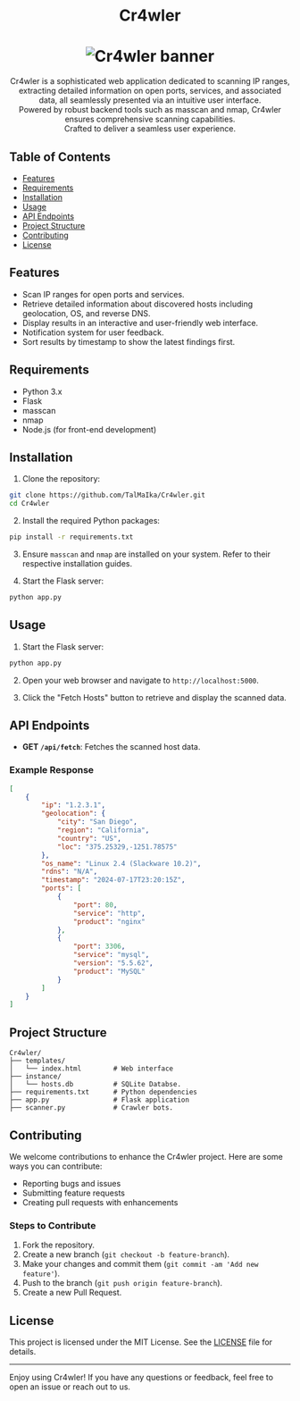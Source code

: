 <h1 align="center">Cr4wler</h1>


<h1 align="center"><img src="https://i.imgur.com/nQCvNPA.png" alt="Cr4wler banner"></h1>
<p align="center">Cr4wler is a sophisticated web application dedicated to scanning IP ranges, extracting detailed information on open ports, services, and associated data, all seamlessly presented via an intuitive user interface.</br> Powered by robust backend tools such as masscan and nmap, Cr4wler ensures comprehensive scanning capabilities.</br> Crafted to deliver a seamless user experience.</p>


## Table of Contents

- [Features](#features)
- [Requirements](#requirements)
- [Installation](#installation)
- [Usage](#usage)
- [API Endpoints](#api-endpoints)
- [Project Structure](#project-structure)
- [Contributing](#contributing)
- [License](#license)

## Features

- Scan IP ranges for open ports and services.
- Retrieve detailed information about discovered hosts including geolocation, OS, and reverse DNS.
- Display results in an interactive and user-friendly web interface.
- Notification system for user feedback.
- Sort results by timestamp to show the latest findings first.

## Requirements

- Python 3.x
- Flask
- masscan
- nmap
- Node.js (for front-end development)

## Installation

1. Clone the repository:

```bash
git clone https://github.com/TalMaIka/Cr4wler.git
cd Cr4wler
```

2. Install the required Python packages:

```bash
pip install -r requirements.txt
```

3. Ensure `masscan` and `nmap` are installed on your system. Refer to their respective installation guides.

4. Start the Flask server:

```bash
python app.py
```

## Usage

1. Start the Flask server:

```bash
python app.py
```

2. Open your web browser and navigate to `http://localhost:5000`.

3. Click the "Fetch Hosts" button to retrieve and display the scanned data.

## API Endpoints

- **GET `/api/fetch`**: Fetches the scanned host data.

### Example Response

```json
[
    {
        "ip": "1.2.3.1",
        "geolocation": {
            "city": "San Diego",
            "region": "California",
            "country": "US",
            "loc": "375.25329,-1251.78575"
        },
        "os_name": "Linux 2.4 (Slackware 10.2)",
        "rdns": "N/A",
        "timestamp": "2024-07-17T23:20:15Z",
        "ports": [
            {
                "port": 80,
                "service": "http",
                "product": "nginx"
            },
            {
                "port": 3306,
                "service": "mysql",
                "version": "5.5.62",
                "product": "MySQL"
            }
        ]
    }
]
```

## Project Structure

```
Cr4wler/
├── templates/
│   └── index.html        # Web interface
├── instance/
│   └── hosts.db          # SQLite Databse.
├── requirements.txt      # Python dependencies
├── app.py                # Flask application
├── scanner.py            # Crawler bots.
```

## Contributing

We welcome contributions to enhance the Cr4wler project. Here are some ways you can contribute:

- Reporting bugs and issues
- Submitting feature requests
- Creating pull requests with enhancements

### Steps to Contribute

1. Fork the repository.
2. Create a new branch (`git checkout -b feature-branch`).
3. Make your changes and commit them (`git commit -am 'Add new feature'`).
4. Push to the branch (`git push origin feature-branch`).
5. Create a new Pull Request.

## License

This project is licensed under the MIT License. See the [LICENSE](LICENSE) file for details.

---

Enjoy using Cr4wler! If you have any questions or feedback, feel free to open an issue or reach out to us.
